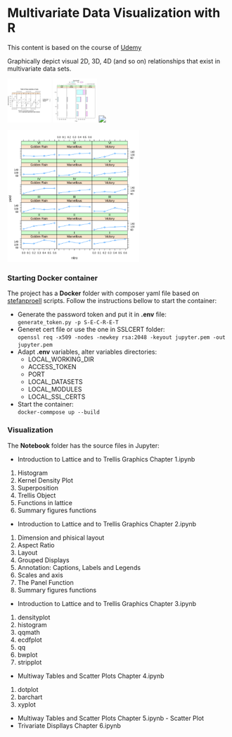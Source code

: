 # Multivariate Data Visualization with R
This content is based on the course of [Udemy](https://www.udemy.com/course/multivariate-data-visualization-with-r/?utm_source=adwords&utm_medium=udemyads&utm_campaign=R_v.PROF_la.EN_cc.ROW_ti.7432&utm_content=deal4584&utm_term=_._ag_85479003034_._ad_395185643400_._kw__._de_c_._dm__._pl__._ti_dsa-774930037369_._li_1031424_._pd__._&matchtype=b&gclid=CjwKCAiAzJLzBRAZEiwAmZb0ann4PbsIk-XaAmra_VSWqObNtfuL62xemPGA7qrm1gPyrwSU-hVVWxoCeOMQAvD_BwE)

Graphically depict visual 2D, 3D, 4D (and so on) relationships that exist in multivariate data sets.

<p float="left">
  <img src="https://github.com/pegadadigital/Multivariate-Data-Visualization-R/blob/master/Images/1.png" width="100" />
  <img src="https://github.com/pegadadigital/Multivariate-Data-Visualization-R/blob/master/Images/2.png" width="100" /> 
  <img src="https://github.com/pegadadigital/Multivariate-Data-Visualization-R/blob/master/Images/3.png.png" width="100" />
</p>
<p float="left">
  <img src="https://github.com/pegadadigital/Multivariate-Data-Visualization-R/blob/master/Images/4.png" width="300" />
</p>

### Starting Docker container

The project has a **Docker** folder with composer yaml file based on [stefanproell](https://github.com/stefanproell/jupyter-notebook-docker-compose) scripts. Follow the instructions bellow to start the container:
* Generate the password token and put it in **.env** file:\
`generate_token.py -p S-E-C-R-E-T` 
* Generet cert file or use the one in SSLCERT folder:\
`openssl req -x509 -nodes -newkey rsa:2048 -keyout jupyter.pem -out jupyter.pem`
* Adapt **.env** variables, alter variables directories:
    * LOCAL_WORKING_DIR
    * ACCESS_TOKEN
    * PORT
    * LOCAL_DATASETS
    * LOCAL_MODULES
    * LOCAL_SSL_CERTS
* Start the container:\
`docker-commpose up --build`

### Visualization

The **Notebook** folder has the source files in Jupyter:
* Introduction to Lattice and to Trellis Graphics Chapter 1.ipynb
 1. Histogram
 2. Kernel Density Plot
 3. Superposition
 4. Trellis Object
 5. Functions in lattice
 6. Summary figures functions
 
* Introduction to Lattice and to Trellis Graphics Chapter 2.ipynb
 1. Dimension and phisical layout
 2. Aspect Ratio
 3. Layout
 4. Grouped Displays
 5. Annotation: Captions, Labels and Legends
 6. Scales and axis
 7. The Panel Function
 8. Summary figures functions
 
* Introduction to Lattice and to Trellis Graphics Chapter 3.ipynb
 1. densityplot
 2. histogram
 3. qqmath
 4. ecdfplot
 5. qq
 6. bwplot
 7. stripplot

* Multiway Tables and Scatter Plots Chapter 4.ipynb
 1. dotplot
 2. barchart
 3. xyplot
 
* Multiway Tables and Scatter Plots Chapter 5.ipynb - Scatter Plot
* Trivariate Displlays Chapter 6.ipynb